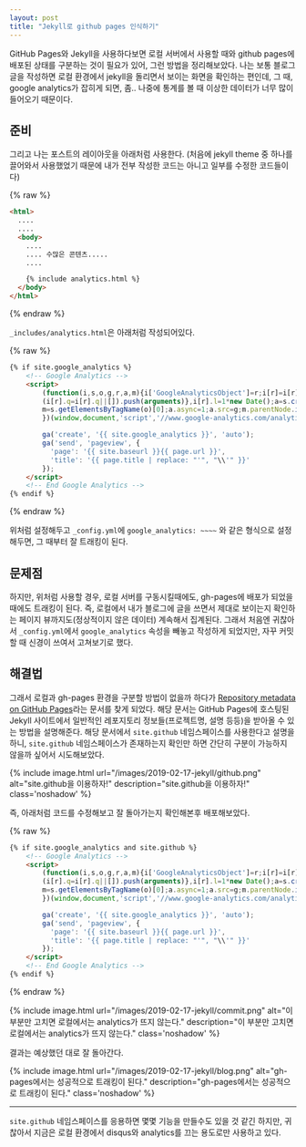 ```yaml
---
layout: post
title: "Jekyll로 github pages 인식하기"
---
```


GitHub Pages와 Jekyll을 사용하다보면 로컬 서버에서 사용할 때와 github pages에 배포된 상태를 구분하는 것이 필요가 있어, 그런 방법을 정리해보았다. 나는 보통 블로그 글을 작성하면 로컬 환경에서 jekyll을 돌리면서 보이는 화면을 확인하는 편인데, 그 때, google analytics가 잡히게 되면, 좀.. 나중에 통계를 볼 때 이상한 데이터가 너무 많이 들어오기 때문이다.

## 준비

그리고 나는 포스트의 레이아웃을 아래처럼 사용한다. (처음에 jekyll theme 중 하나를 끌어와서 사용했었기 때문에 내가 전부 작성한 코드는 아니고 일부를 수정한 코드들이다)

{% raw %}
```html
<html>
  ....
  ....
  <body>
    ....
    .... 수많은 콘텐츠.....
    ....

    {% include analytics.html %}
  </body>
</html>
```
{% endraw %}

`_includes/analytics.html`은 아래처럼 작성되어있다.

{% raw %}
```html
{% if site.google_analytics %}
	<!-- Google Analytics -->
	<script>
		(function(i,s,o,g,r,a,m){i['GoogleAnalyticsObject']=r;i[r]=i[r]||function(){
		(i[r].q=i[r].q||[]).push(arguments)},i[r].l=1*new Date();a=s.createElement(o),
		m=s.getElementsByTagName(o)[0];a.async=1;a.src=g;m.parentNode.insertBefore(a,m)
		})(window,document,'script','//www.google-analytics.com/analytics.js','ga');

		ga('create', '{{ site.google_analytics }}', 'auto');
		ga('send', 'pageview', {
		  'page': '{{ site.baseurl }}{{ page.url }}',
		  'title': '{{ page.title | replace: "'", "\\'" }}'
		});
	</script>
	<!-- End Google Analytics -->
{% endif %}
```
{% endraw %}

위처럼 설정해두고 `_config.yml`에 `google_analytics: ~~~~` 와 같은 형식으로 설정해두면, 그 때부터 잘 트래킹이 된다.

## 문제점

하지만, 위처럼 사용할 경우, 로컬 서버를 구동시킬때에도, gh-pages에 배포가 되었을 때에도 트래킹이 된다. 즉, 로컬에서 내가 블로그에 글을 쓰면서 제대로 보이는지 확인하는 페이지 뷰까지도(정상적이지 않은 데이터) 계속해서 집계된다. 그래서 처음엔 귀찮아서 `_config.yml`에서 `google_analytics` 속성을 빼놓고 작성하게 되었지만, 자꾸 커밋할 때 신경이 쓰여서 고쳐보기로 했다.

## 해결법

그래서 로컬과 gh-pages 환경을 구분할 방법이 없을까 하다가 [Repository metadata on GitHub Pages](https://help.github.com/articles/repository-metadata-on-github-pages/)라는 문서를 찾게 되었다. 해당 문서는 GitHub Pages에 호스팅된 Jekyll 사이트에서 일반적인 레포지토리 정보들(프로젝트명, 설명 등등)을 받아올 수 있는 방법을 설명해준다. 해당 문서에서 `site.github` 네임스페이스를 사용한다고 설명을 하니, `site.github` 네임스페이스가 존재하는지 확인만 하면 간단히 구분이 가능하지 않을까 싶어서 시도해보았다.

{% include image.html url="/images/2019-02-17-jekyll/github.png" alt="site.github을 이용하자!" description="site.github을 이용하자!" class='noshadow' %}

즉, 아래처럼 코드를 수정해보고 잘 돌아가는지 확인해본후 배포해보았다.

{% raw %}
```html
{% if site.google_analytics and site.github %}
	<!-- Google Analytics -->
	<script>
		(function(i,s,o,g,r,a,m){i['GoogleAnalyticsObject']=r;i[r]=i[r]||function(){
		(i[r].q=i[r].q||[]).push(arguments)},i[r].l=1*new Date();a=s.createElement(o),
		m=s.getElementsByTagName(o)[0];a.async=1;a.src=g;m.parentNode.insertBefore(a,m)
		})(window,document,'script','//www.google-analytics.com/analytics.js','ga');

		ga('create', '{{ site.google_analytics }}', 'auto');
		ga('send', 'pageview', {
		  'page': '{{ site.baseurl }}{{ page.url }}',
		  'title': '{{ page.title | replace: "'", "\\'" }}'
		});
	</script>
	<!-- End Google Analytics -->
{% endif %}
```
{% endraw %}

{% include image.html url="/images/2019-02-17-jekyll/commit.png" alt="이 부분만 고치면 로컬에서는 analytics가 뜨지 않는다." description="이 부분만 고치면 로컬에서는 analytics가 뜨지 않는다." class='noshadow' %}

결과는 예상했던 대로 잘 돌아간다.

{% include image.html url="/images/2019-02-17-jekyll/blog.png" alt="gh-pages에서는 성공적으로 트래킹이 된다." description="gh-pages에서는 성공적으로 트래킹이 된다." class='noshadow' %}

---

`site.github` 네임스페이스를 응용하면 몇몇 기능을 만들수도 있을 것 같긴 하지만, 귀찮아서 지금은 로컬 환경에서 disqus와 analytics를 끄는 용도로만 사용하고 있다.
